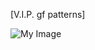 [V.I.P. gf patterns]

![My Image]([https://github.com/a6thmfsin/vip-gf-patterns/blob/main/gf-patterns.png])
